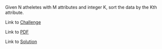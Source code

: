 Given N atheletes with M attributes and integer K, sort the data by the Kth attribute.

Link to [Challenge](https://www.hackerrank.com/challenges/python-sort-sort/problem)

Link to [PDF](./athlete-sort.pdf)

Link to [Solution](./athlete.py)
